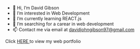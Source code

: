 - 👋 Hi, I’m David Gibson
- 👀 I’m interested in Web Development
- 🌱 I’m currently learning REACT.js
- 💞️ I’m searching for a carear in web development
- 📫 Contact me via email at davidjohngibson97@gmail.com

<!---
David01226/David01226 is a ✨ special ✨ repository because its `README.md` (this file) appears on your GitHub profile.
You can click the Preview link to take a look at your changes.
--->

Click <a href="https://davidgibsonprojects.co.uk/">HERE <a/>to view my web portfolio


